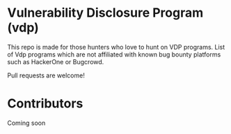 # Vulnerability Disclosure Program (vdp) 

This repo is made for those hunters who love to hunt on VDP programs. 
List of Vdp programs which are not affiliated with known bug bounty platforms such as HackerOne or Bugcrowd.

Pull requests are welcome! 


# Contributors 
Coming soon
